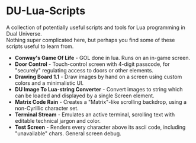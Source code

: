 # DU-Lua-Scripts
A collection of potentially useful scripts and tools for Lua programming in Dual Universe.<br>
Nothing super complicated here, but perhaps you find some of these scripts useful to learn from.<br>

<ul>
<li><b>Conway's Game Of Life</b> - GOL done in lua. Runs on an in-game screen. </li>
<li><b>Door Control</b> - Touch-control screen with 4-digit passcode, for "securely" regulating access to doors or other elements.</li>
<li><b>Drawing Board 1.1</b> - Draw images by hand on a screen using custom colors and a minimalistic UI.</li>
<li><b>DU Image To Lua-string Converter</b> - Convert images to string which can be loaded and displayed by a single Screen element.</li>
<li><b>Matrix Code Rain</b> - Creates a "Matrix"-like scrolling backdrop, using a non-Cyrillic character set.</li>
<li><b>Terminal Stream</b> - Emulates an active terminal, scrolling text with editable technical jargon and color.</li>
<li><b>Test Screen</b> - Renders every character above its ascii code, including "unavailable" chars. General screen debug.</li>
</ul>
